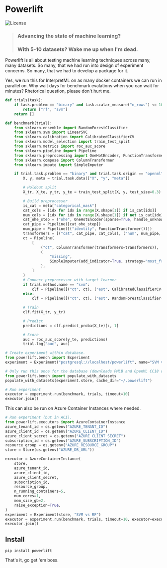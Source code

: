 # Powerlift

![License](https://img.shields.io/github/license/microsoft/interpret.svg?style=flat-square)
<br/>
> ### Advancing the state of machine learning?
> ### With 5-10 datasets? Wake me up when I'm dead.

Powerlift is all about testing machine learning techniques across many, many datasets. So many, that we had run into design of experiment concerns. So many, that we had to develop a package for it.

Yes, we run this for InterpretML on as many docker containers we can run in parallel on. Why wait days for benchmark evalations when you can wait for minutes? Rhetorical question, please don't hurt me.

```python
def trials(task):
    if task.problem == "binary" and task.scalar_measure("n_rows") <= 10000:
        return ["rf", "svm"]
    return []

def benchmark(trial):
    from sklearn.ensemble import RandomForestClassifier
    from sklearn.svm import LinearSVC
    from sklearn.calibration import CalibratedClassifierCV
    from sklearn.model_selection import train_test_split
    from sklearn.metrics import roc_auc_score
    from sklearn.pipeline import Pipeline
    from sklearn.preprocessing import OneHotEncoder, FunctionTransformer
    from sklearn.compose import ColumnTransformer
    from sklearn.impute import SimpleImputer

    if trial.task.problem == "binary" and trial.task.origin == "openml":
        X, y, meta = trial.task.data(["X", "y", "meta"])

        # Holdout split
        X_tr, X_te, y_tr, y_te = train_test_split(X, y, test_size=0.3)

        # Build preprocessor
        is_cat = meta["categorical_mask"]
        cat_cols = [idx for idx in range(X.shape[1]) if is_cat[idx]]
        num_cols = [idx for idx in range(X.shape[1]) if not is_cat[idx]]
        cat_ohe_step = ("ohe", OneHotEncoder(sparse=True, handle_unknown="ignore"))
        cat_pipe = Pipeline([cat_ohe_step])
        num_pipe = Pipeline([("identity", FunctionTransformer())])
        transformers = [("cat", cat_pipe, cat_cols), ("num", num_pipe, num_cols)]
        ct = Pipeline(
            [
                ("ct", ColumnTransformer(transformers=transformers)),
                (
                    "missing",
                    SimpleImputer(add_indicator=True, strategy="most_frequent"),
                ),
            ]
        )
        # Connect preprocessor with target learner
        if trial.method.name == "svm":
            clf = Pipeline([("ct", ct), ("est", CalibratedClassifierCV(LinearSVC()))])
        else:
            clf = Pipeline([("ct", ct), ("est", RandomForestClassifier())])

        # Train
        clf.fit(X_tr, y_tr)

        # Predict
        predictions = clf.predict_proba(X_te)[:, 1]

        # Score
        auc = roc_auc_score(y_te, predictions)
        trial.log("auc", auc)

# Create experiment within database.
from powerlift.bench import Experiment
experiment = Experiment("postgresql://localhost/powerlift", name="SVM vs RF")

# Only run this once for the database (downloads PMLB and OpenML CC18 datasets).
from powerlift.bench import populate_with_datasets
populate_with_datasets(experiment.store, cache_dir="~/.powerlift")

# Run experiment
executor = experiment.run(benchmark, trials, timeout=10)
executor.join()
```

This can also be run on Azure Container Instances where needed.
```python
# Run experiment (but in ACI).
from powerlift.executors import AzureContainerInstance
azure_tenant_id = os.getenv("AZURE_TENANT_ID")
azure_client_id = os.getenv("AZURE_CLIENT_ID")
azure_client_secret = os.getenv("AZURE_CLIENT_SECRET")
subscription_id = os.getenv("AZURE_SUBSCRIPTION_ID")
resource_group = os.getenv("AZURE_RESOURCE_GROUP")
store = Store(os.getenv("AZURE_DB_URL"))

executor = AzureContainerInstance(
    store,
    azure_tenant_id,
    azure_client_id,
    azure_client_secret,
    subscription_id,
    resource_group,
    n_running_containers=5,
    num_cores=1,
    mem_size_gb=2,
    raise_exception=True,
)
experiment = Experiment(store, "SVM vs RF")
executor = experiment.run(benchmark, trials, timeout=10, executor=executor)
executor.join()
```

## Install
`pip install powerlift`

That's it, go get 'em boss.
